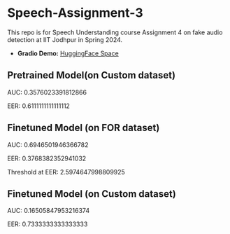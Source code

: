# Speech-Assignment-3
This repo is for Speech Understanding course Assignment 4 on fake audio detection at IIT Jodhpur in Spring 2024.
- **Gradio Demo:** [HuggingFace Space](https://huggingface.co/spaces/iiserkbikram/Audio-DeepFake)


## Pretrained Model(on Custom dataset)
AUC: 0.3576023391812866

EER: 0.6111111111111112


## Finetuned Model (on FOR dataset)
AUC: 0.6946501946366782

EER: 0.3768382352941032

Threshold at EER: 2.5974647998809925

## Finetuned Model (on Custom dataset)
AUC: 0.16505847953216374

EER: 0.7333333333333333

